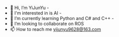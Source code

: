 - 👋 Hi, I’m YiJunYu -
- 👀 I'm interested in is AI - 
- 🌱 I’m currently learning Python and C# and C++ -
- 💞️ I’m looking to collaborate on ROS
- 📫 How to reach me yijunyu9628@163.com

<!---
yijunyu888/yijunyu888 is a ✨ special ✨ repository because its `README.md` (this file) appears on your GitHub profile.
You can click the Preview link to take a look at your changes.
--->
